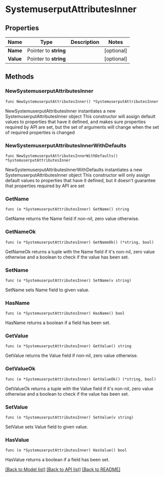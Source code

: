 # SystemuserputAttributesInner

## Properties

Name | Type | Description | Notes
------------ | ------------- | ------------- | -------------
**Name** | Pointer to **string** |  | [optional] 
**Value** | Pointer to **string** |  | [optional] 

## Methods

### NewSystemuserputAttributesInner

`func NewSystemuserputAttributesInner() *SystemuserputAttributesInner`

NewSystemuserputAttributesInner instantiates a new SystemuserputAttributesInner object
This constructor will assign default values to properties that have it defined,
and makes sure properties required by API are set, but the set of arguments
will change when the set of required properties is changed

### NewSystemuserputAttributesInnerWithDefaults

`func NewSystemuserputAttributesInnerWithDefaults() *SystemuserputAttributesInner`

NewSystemuserputAttributesInnerWithDefaults instantiates a new SystemuserputAttributesInner object
This constructor will only assign default values to properties that have it defined,
but it doesn't guarantee that properties required by API are set

### GetName

`func (o *SystemuserputAttributesInner) GetName() string`

GetName returns the Name field if non-nil, zero value otherwise.

### GetNameOk

`func (o *SystemuserputAttributesInner) GetNameOk() (*string, bool)`

GetNameOk returns a tuple with the Name field if it's non-nil, zero value otherwise
and a boolean to check if the value has been set.

### SetName

`func (o *SystemuserputAttributesInner) SetName(v string)`

SetName sets Name field to given value.

### HasName

`func (o *SystemuserputAttributesInner) HasName() bool`

HasName returns a boolean if a field has been set.

### GetValue

`func (o *SystemuserputAttributesInner) GetValue() string`

GetValue returns the Value field if non-nil, zero value otherwise.

### GetValueOk

`func (o *SystemuserputAttributesInner) GetValueOk() (*string, bool)`

GetValueOk returns a tuple with the Value field if it's non-nil, zero value otherwise
and a boolean to check if the value has been set.

### SetValue

`func (o *SystemuserputAttributesInner) SetValue(v string)`

SetValue sets Value field to given value.

### HasValue

`func (o *SystemuserputAttributesInner) HasValue() bool`

HasValue returns a boolean if a field has been set.


[[Back to Model list]](../README.md#documentation-for-models) [[Back to API list]](../README.md#documentation-for-api-endpoints) [[Back to README]](../README.md)


